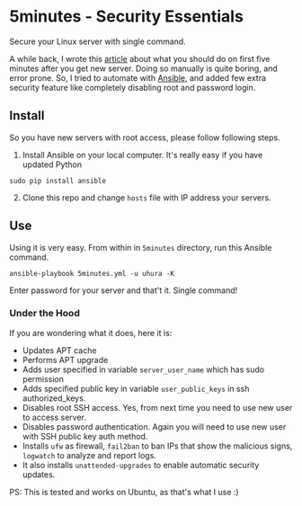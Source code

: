 # 5minutes - Security Essentials

Secure your Linux server with single command.

A while back, I wrote this [article][1] about what you should do on first five minutes after you get new server.
Doing so manually is quite boring, and error prone. So, I tried to automate with [Ansible][2], and added few extra
security feature like completely disabling root and password login. 


## Install

So you have new servers with root access, please follow following steps.
 
1. Install Ansible on your local computer. It's really easy if you have updated Python
 
 ```sudo pip install ansible```

2. Clone this repo and change `hosts` file with IP address your servers.


## Use

Using it is very easy. From within in `5minutes` directory, run this Ansible command.

```ansible-playbook 5minutes.yml -u uhura -K```

Enter password for your server and that't it. Single command!


### Under the Hood

If you are wondering what it does, here it is:

- Updates APT cache
- Performs APT upgrade
- Adds user specified in variable `server_user_name` which has sudo permission
- Adds specified public key in variable `user_public_keys` in ssh authorized_keys.
- Disables root SSH access. Yes, from next time you need to use new user to access server.
- Disables password authentication. Again you will need to use new user with SSH public key auth method.
- Installs `ufw` as firewall, `fail2ban` to ban IPs that show the malicious signs, `logwatch` to analyze and report logs.
- It also installs `unattended-upgrades` to enable automatic security updates.

PS: This is tested and works on Ubuntu, as that's what I use :)

[1]: https://plusbryan.com/my-first-5-minutes-on-a-server-or-essential-security-for-linux-servers
[2]: https://www.ansible.com
